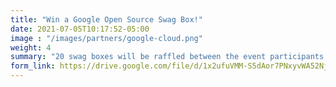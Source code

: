 ```yaml
---
title: "Win a Google Open Source Swag Box!"
date: 2021-07-05T10:17:52-05:00
image : "/images/partners/google-cloud.png"
weight: 4
summary: "20 swag boxes will be raffled between the event participants! Live raffle will be posted at social networks after the event (Winners will be contacted and will receive a redemption code)."
form_link: https://drive.google.com/file/d/1x2ufuVMM-S5dAor7PNxyvWA52Nj4t33E/view?usp=sharing
---
```


